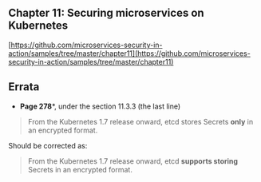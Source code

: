 ## Chapter 11: Securing microservices on Kubernetes

[https://github.com/microservices-security-in-action/samples/tree/master/chapter11](https://github.com/microservices-security-in-action/samples/tree/master/chapter11)

## Errata

* **Page 278***, under the section 11.3.3 (the last line)

> From the Kubernetes 1.7 release onward, etcd stores Secrets **only** in an encrypted format.

Should be corrected as:

> From the Kubernetes 1.7 release onward, etcd **supports storing** Secrets in an encrypted format.

